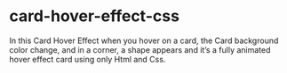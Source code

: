 # card-hover-effect-css
In this Card Hover Effect when you hover on a card, the Card background color change, and in a corner, a shape appears and it’s a fully animated hover effect card using only Html and Css.
